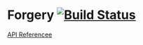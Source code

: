 # Forgery [![Build Status](https://secure.travis-ci.org/ricallinson/forgery.png?branch=master)](http://travis-ci.org/ricallinson/forgery)

[API Referencee](/api.html)